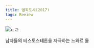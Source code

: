```yaml
---
title: 범죄도시(2017)
tags: Review
---
```

![ㄷㄹ](https://user-images.githubusercontent.com/50545088/150650108-8d5dbf56-4513-4903-94da-59fbec9618a4.jpeg)

남자들의 테스토스테론을 자극하는 느와르 물